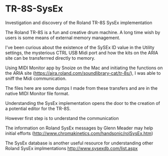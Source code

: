 # TR-8S-SysEx
Investigation and discovery of the Roland TR-8S SysEx implementation 

The Roland TR-8S is a fun and creative drum machine. A long time wish by users is some means of external memory management.

I've been curious about the existence of the SySEx ID value in the Utility settings, the mysterious CTRL USB Midi port and how the kits on the ARIA site can be transferrred directly to memory.

Using MIDI Monitor app by Snoize on the Mac and initiating the functions on the ARIA site (https://aira.roland.com/soundlibrary-cat/tr-8s/), I was able to sniff the Midi communication.

The files here are some dumps I made from these transfers and are in the native MIDI Monitor file format.

Understanding the SysEx implementation opens the door to the creation of a potential editor for the TR-8S.

However first step is to understand the communication 

The information on Roland SysEx messages by Glenn Meader may help initial efforts (http://www.chromakinetics.com/handsonic/rolSysEx.htm)

The SysEx database is another useful resource for understanding other Roland SysEx implmentations
http://www.sysexdb.com/list.aspx

